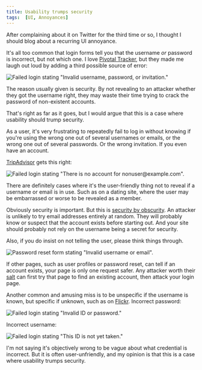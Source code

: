 ```yaml
---
title: Usability trumps security
tags:  [UI, Annoyances]
---
```


After complaining about it on Twitter for the third time or so, I thought I should blog about a recurring UI annoyance.

It's all too common that login forms tell you that the username *or* password is incorrect, but not which one. I love [Pivotal Tracker](https://www.pivotaltracker.com/), but they made me laugh out loud by adding a third possible source of error:

![Failed login stating "Invalid username, password, or invitation."](http://dl.dropbox.com/u/546793/blog/2011-07-16-usability-trumps-security/pivotal-login.png)

The reason usually given is security. By not revealing to an attacker whether they got the username right, they may waste their time trying to crack the password of non-existent accounts.

That's right as far as it goes, but I would argue that this is a case where usability should trump security.

As a user, it's very frustrating to repeatedly fail to log in without knowing if you're using the wrong one out of several usernames or emails, or the wrong one out of several passwords. Or the wrong invitation. If you even have an account.

[TripAdvisor](http://tripadvisor.com) gets this right:

![Failed login stating "There is no account for nonuser@example.com".](http://dl.dropbox.com/u/546793/blog/2011-07-16-usability-trumps-security/tripadvisor-login.png)

There are definitely cases where it's the user-friendly thing not to reveal if a username or email is in use. Such as on a dating site, where the user may be embarrassed or worse to be revealed as a member.

Obviously security is important. But this is [security by obscurity](http://en.wikipedia.org/wiki/Security_through_obscurity). An attacker is unlikely to try email addresses entirely at random. They will probably know or suspect that the account exists before starting out. And your site should probably not rely on the username being a secret for security.

Also, if you do insist on not telling the user, please think things through.

![Password reset form stating "Invalid username or email".](http://dl.dropbox.com/u/546793/blog/2011-07-16-usability-trumps-security/pivotal-pwreset.png)

If other pages, such as user profiles or password reset, can tell if an account exists, your page is only one request safer. Any attacker worth their [salt](http://en.wikipedia.org/wiki/Salt_\(cryptography\)) can first try that page to find an existing account, then attack your login page.

Another common and amusing miss is to be unspecific if the username is known, but specific if unknown, such as on [Flickr](http://flickr.com). Incorrect password:

![Failed login stating "Invalid ID or password."](http://dl.dropbox.com/u/546793/blog/2011-07-16-usability-trumps-security/yahoo-wrongpw.png)

Incorrect username:

![Failed login stating "This ID is not yet taken."](http://dl.dropbox.com/u/546793/blog/2011-07-16-usability-trumps-security/yahoo-wrongname.png)

I'm not saying it's objectively wrong to be vague about what credential is incorrect. But it is often user-unfriendly, and my opinion is that this is a case where usability trumps security.
